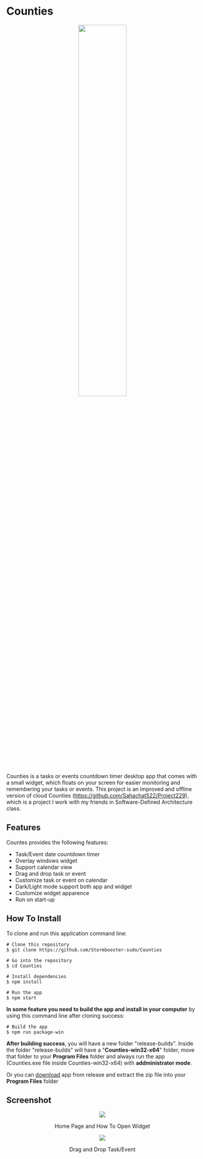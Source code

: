 # **Counties**
<p align="center">
    <img width="50%" src="https://github.com/Stormbooster-sudo/Counties/assets/77887797/7487ecef-b8c3-4c7e-9ed6-9a6fbeafd01c">
</p>

  Counties is a tasks or events countdown timer desktop app that comes with a small widget, which floats on your screen for easier monitoring and remembering your tasks or events. This project is an improved and offline version of cloud Counties (https://github.com/Sahachat522/Project229), which is a project I work with my friends in Software-Defined Architecture class.
## Features
Countes provides the following features:
- Task/Event date countdown timer
- Overlay windows widget
- Support calendar view
- Drag and drop task or event
- Customize task or event on calendar
- Dark/Light mode support both app and widget
- Customize widget apparence
- Run on start-up

## How To Install
To clone and run this application command line:
```
# Clone this repository
$ git clone https://github.com/Stormbooster-sudo/Counties

# Go into the repository
$ cd Counties

# Install dependencies
$ npm install

# Run the app
$ npm start
```
**In some feature you need to build the app and install in your computer** by using this command line after cloning success:
```
# Build the app
$ npm run package-win
```
**After building success**, you will have a new folder "release-builds". Inside the folder "release-builds" will have a "**Counties-win32-x64**" folder, move that folder to your **Program Files** folder and always run the app (Counties.exe file inside Counties-win32-x64) with **addministrator mode**.

Or you can [download](https://github.com/Stormbooster-sudo/Counties/releases/download/v1.0.0/Counties-win32-x64.zip) app from release and extract the zip file into your **Program Files** folder

## Screenshot
<p align="center">
    <img src="https://user-images.githubusercontent.com/77887797/234918292-6ab946f3-1dcb-442c-9a17-260c47ea7f2c.gif">
</p>
<p align="center">Home Page and How To Open Widget</p>
<p align="center">
    <img src="https://user-images.githubusercontent.com/77887797/234924422-7bee933a-c355-4312-a8a2-52355afe0bca.gif">
</p>
<p align="center">Drag and Drop Task/Event</p>

